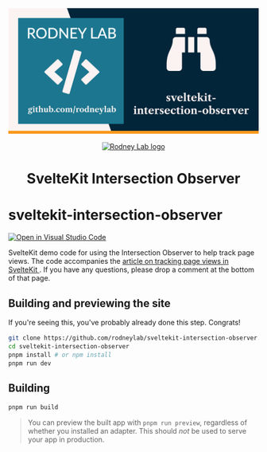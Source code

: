 <img src="./images/rodneylab-github-sveltekit-intersection-observer.png" alt="Rodney Lab sveltekit-intersection-observer Github banner">

<p align="center">
  <a aria-label="Open Rodney Lab site" href="https://rodneylab.com" rel="nofollow noopener noreferrer">
    <img alt="Rodney Lab logo" src="https://rodneylab.com/assets/icon.png" width="60" />
  </a>
</p>
<h1 align="center">
  SvelteKit Intersection Observer
</h1>

# sveltekit-intersection-observer

[![Open in Visual Studio Code](https://open.vscode.dev/badges/open-in-vscode.svg)](https://open.vscode.dev/rodneylab/sveltekit-intersection-observer)

SvelteKit demo code for using the Intersection Observer to help track page views. The code accompanies the <a aria-label="Open Rodney Lab blog post on tracking page views in Svelte Kit" href="https://rodneylab.com/tracking-page-views-sveltekit/">article on tracking page views in SvelteKit </a>. If you have any questions, please drop a comment at the bottom of that page.

## Building and previewing the site

If you're seeing this, you've probably already done this step. Congrats!

```bash
git clone https://github.com/rodneylab/sveltekit-intersection-observer.git sveltekit-intersection-observer
cd sveltekit-intersection-observer
pnpm install # or npm install
pnpm run dev
```

## Building

```bash
pnpm run build
```

> You can preview the built app with `pnpm run preview`, regardless of whether you installed an adapter. This should _not_ be used to serve your app in production.
